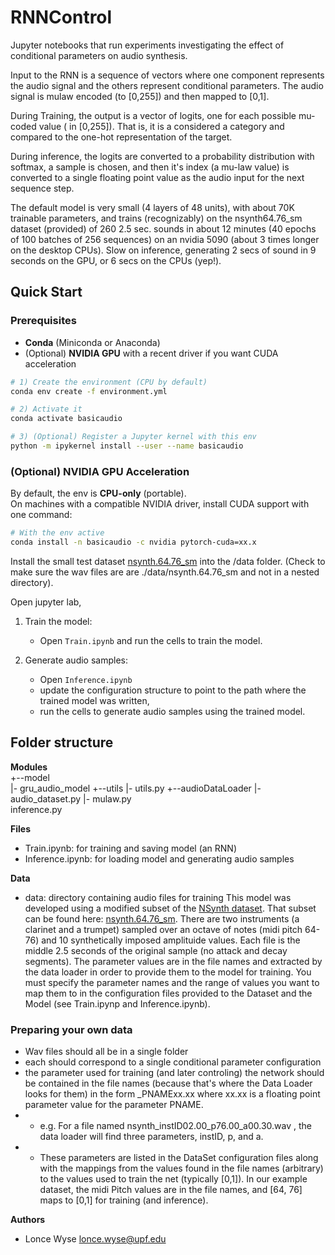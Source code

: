 # RNNControl

Jupyter notebooks that run experiments investigating the effect of conditional parameters on audio synthesis.  

Input to the RNN is a sequence of vectors where one component represents the audio signal and the others represent conditional parameters. The audio signal is mulaw encoded (to [0,255]) and then mapped to [0,1]. 

During Training, the output is a vector of logits, one for each possible mu-coded value ( in [0,255]). That is, it is a considered a category and compared to the one-hot representation of the target. 

During inference, the logits are converted to a probability distribution with softmax, a sample is chosen, and then it's index (a mu-law value) is converted to a single floating point value as the audio input for the next sequence step. 

The default model is very small (4 layers of 48 units), with about 70K trainable parameters, and trains (recognizably) on the nsynth64.76_sm dataset (provided) of 260 2.5 sec. sounds in about 12 minutes (40 epochs of 100 batches of 256 sequences) on an nvidia 5090 (about 3 times longer on the desktop CPUs). Slow on inference, generating 2 secs of sound in 9 seconds on the GPU, or 6 secs on the CPUs (yep!).

## Quick Start 

### Prerequisites
- **Conda** (Miniconda or Anaconda)
- (Optional) **NVIDIA GPU** with a recent driver if you want CUDA acceleration

```bash
# 1) Create the environment (CPU by default)
conda env create -f environment.yml

# 2) Activate it
conda activate basicaudio

# 3) (Optional) Register a Jupyter kernel with this env
python -m ipykernel install --user --name basicaudio
```
### (Optional) NVIDIA GPU Acceleration

By default, the env is **CPU-only** (portable).  
On machines with a compatible NVIDIA driver, install CUDA support with one command:

```bash
# With the env active
conda install -n basicaudio -c nvidia pytorch-cuda=xx.x
```

Install the small test dataset [nsynth.64.76_sm](https://drive.google.com/file/d/1zzXccguczXJIDh8vxoXvt1xGmKlGn_f6/view?usp=sharing) into the /data folder.  (Check to make sure the wav files are are ./data/nsynth.64.76_sm and not in a nested directory).

Open  jupyter lab,   

1. Train the model:
   - Open `Train.ipynb` and run the cells to train the model.

2. Generate audio samples:  
   - Open `Inference.ipynb` 
   - update the configuration structure to point to the path where the trained model was written,
   - run the cells to generate audio samples using the trained model.


## Folder structure
**Modules**  
+--model  
   |- gru_audio_model
+--utils 
    |- utils.py
+--audioDataLoader 
    |- audio_dataset.py
    |- mulaw.py  
inference.py


**Files**  
* Train.ipynb: for training and saving model (an RNN)
* Inference.ipynb: for loading model and generating audio samples

**Data**  
* data: directory containing audio files for training
This model was developed using a modified subset of the [NSynth dataset](https://magenta.tensorflow.org/datasets/nsynth). That subset can be found here: [nsynth.64.76_sm](https://drive.google.com/file/d/1zzXccguczXJIDh8vxoXvt1xGmKlGn_f6/view?usp=sharing). There are two instruments (a clarinet and a trumpet) sampled over an octave of notes (midi pitch 64-76) and 10 synthetically imposed amplituide values. Each file is the middle 2.5 seconds of the original sample (no attack and decay segments). The parameter values are in the file names and extracted by the data loader in order to provide them to the model for training. You must specify the parameter names and the range of values you want to map them to in the configuration files provided to the Dataset and the Model (see Train.ipynp and Inference.ipynb). 

### Preparing your own data
- Wav files should all be in a single folder
- each should correspond to a single conditional parameter configuration
- the parameter used for training (and later controling) the network should be contained in the file names (because that's where the Data Loader looks for them) in the form _PNAMExx.xx where xx.xx is a floating point parameter value for the parameter PNAME.
- - e.g. For a file named nsynth_instID02.00_p76.00_a00.30.wav , the data loader will find three parameters, instID, p, and a. 
- - These parameters are listed in the DataSet configuration files along with the mappings from the values found in the file names (arbitrary) to the values used to train the net (typically [0,1]). In our example dataset, the midi Pitch values are in the file names, and [64, 76] maps to [0,1] for training (and inference). 


**Authors**  
* Lonce Wyse <lonce.wyse@upf.edu>



